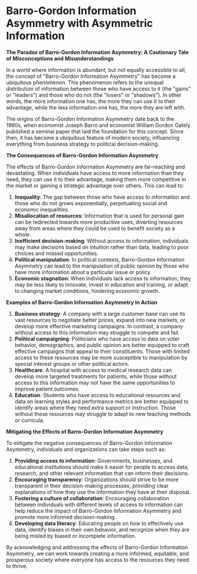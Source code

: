 # Barro-Gordon Information Asymmetry with Asymmetric Information

**The Paradox of Barro-Gordon Information Asymmetry: A Cautionary Tale of Misconceptions and Misunderstandings**

In a world where information is abundant, but not equally accessible to all, the concept of "Barro-Gordon Information Asymmetry" has become a ubiquitous phenomenon. This phenomenon refers to the unequal distribution of information between those who have access to it (the "gains" or "leaders") and those who do not (the "losers" or "shadows"). In other words, the more information one has, the more they can use it to their advantage, while the less information one has, the more they are left with.

The origins of Barro-Gordon Information Asymmetry date back to the 1960s, when economist Joseph Barro and economist William Gordon Gately published a seminal paper that laid the foundation for this concept. Since then, it has become a ubiquitous feature of modern society, influencing everything from business strategy to political decision-making.

**The Consequences of Barro-Gordon Information Asymmetry**

The effects of Barro-Gordon Information Asymmetry are far-reaching and devastating. When individuals have access to more information than they need, they can use it to their advantage, making them more competitive in the market or gaining a strategic advantage over others. This can lead to:

1. **Inequality**: The gap between those who have access to information and those who do not grows exponentially, perpetuating social and economic inequalities.
2. **Misallocation of resources**: Information that is used for personal gain can be redirected towards more productive uses, diverting resources away from areas where they could be used to benefit society as a whole.
3. **Inefficient decision-making**: Without access to information, individuals may make decisions based on intuition rather than data, leading to poor choices and missed opportunities.
4. **Political manipulation**: In political contexts, Barro-Gordon Information Asymmetry can lead to the manipulation of public opinion by those who have more information about a particular issue or policy.
5. **Economic stagnation**: When individuals lack access to information, they may be less likely to innovate, invest in education and training, or adapt to changing market conditions, hindering economic growth.

**Examples of Barro-Gordon Information Asymmetry in Action**

1. **Business strategy**: A company with a large customer base can use its vast resources to negotiate better prices, expand into new markets, or develop more effective marketing campaigns. In contrast, a company without access to this information may struggle to compete and fail.
2. **Political campaigning**: Politicians who have access to data on voter behavior, demographics, and public opinion are better equipped to craft effective campaigns that appeal to their constituents. Those with limited access to these resources may be more susceptible to manipulation by special interest groups or other political actors.
3. **Healthcare**: A hospital with access to medical research data can develop more targeted treatments for patients, while those without access to this information may not have the same opportunities to improve patient outcomes.
4. **Education**: Students who have access to educational resources and data on learning styles and performance metrics are better equipped to identify areas where they need extra support or instruction. Those without these resources may struggle to adapt to new teaching methods or curricula.

**Mitigating the Effects of Barro-Gordon Information Asymmetry**

To mitigate the negative consequences of Barro-Gordon Information Asymmetry, individuals and organizations can take steps such as:

1. **Providing access to information**: Governments, businesses, and educational institutions should make it easier for people to access data, research, and other relevant information that can inform their decisions.
2. **Encouraging transparency**: Organizations should strive to be more transparent in their decision-making processes, providing clear explanations of how they use the information they have at their disposal.
3. **Fostering a culture of collaboration**: Encouraging collaboration between individuals with different levels of access to information can help reduce the impact of Barro-Gordon Information Asymmetry and promote more informed decision-making.
4. **Developing data literacy**: Educating people on how to effectively use data, identify biases in their own behavior, and recognize when they are being misled by biased or incomplete information.

By acknowledging and addressing the effects of Barro-Gordon Information Asymmetry, we can work towards creating a more informed, equitable, and prosperous society where everyone has access to the resources they need to thrive.
